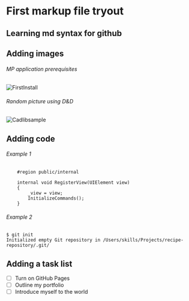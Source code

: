 # First markup file tryout
## Learning md syntax for github

## Adding images

###### MP application prerequisites
![FirstInstall](https://github.com/user-attachments/assets/a3232e66-f5e5-4dbf-93f2-5e10ee3d4383)

###### Random picture using D&D
![Cadlibsample](https://github.com/user-attachments/assets/3aef3745-741e-4568-a72e-c94ab5869be5)


## Adding code
###### Example 1
        #region public/internal

        internal void RegisterView(UIElement view)
        {
            _view = view;
            InitializeCommands();
        }
###### Example 2
```
$ git init
Initialized empty Git repository in /Users/skills/Projects/recipe-repository/.git/
```

## Adding a task list
- [ ] Turn on GitHub Pages
- [ ] Outline my portfolio
- [ ] Introduce myself to the world
